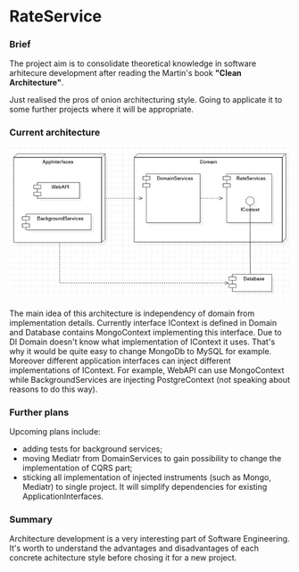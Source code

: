 <h1>RateService</h1>
<h3>Brief</h3>
<p>The project aim is to consolidate theoretical knowledge in software arhitecure development after reading the Martin's book <b>"Clean Architecture"</b>.</p>
<p>Just realised the pros of onion architecturing style. Going to applicate it to some further projects where it will be appropriate.</p>
<h3>Current architecture</h3>
<img src="Architecture/Architecture.jpg" width="700px" heigth="auto"/>
<p>
  The main idea of this architecture is independency of domain from implementation details.
  Currently interface IContext is defined in Domain and Database contains MongoContext implementing this interface. Due to DI Domain doesn't know what implementation of IContext it uses. That's why it would be quite easy to change MongoDb to MySQL for example.
  Moreover different application interfaces can inject different implementations of IContext. For example, WebAPI can use MongoContext while BackgroundServices are injecting PostgreContext (not speaking about reasons to do this way).
</p>
<h3>Further plans</h3>
<p>Upcoming plans include:</p>
<ul>
  <li>adding tests for background services;</li>
  <li>moving Mediatr from DomainServices to gain possibility to change the implementation of CQRS part;</li>
  <li>sticking all implementation of injected instruments (such as Mongo, Mediatr) to single project. It will simplify dependencies for existing ApplicationInterfaces.</li>
</ul>
<h3>Summary</h3>
<p>
  Architecture development is a very interesting part of Software Engineering.
  It's worth to understand the advantages and disadvantages of each concrete achitecture style before chosing it for a new project.
</p> 

